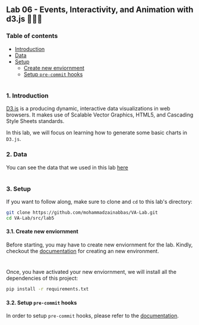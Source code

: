 ## Lab 06 - Events, Interactivity, and Animation with d3.js 👨🏻‍💻

### Table of contents

- [Introduction](#introduction)
- [Data](#data)
- [Setup](#setup)
  * [Create new enviornment](#create-new-env)
  * [Setup `pre-commit` hooks](#setup-pre-commit)

#

<a id="introduction" />

### 1. Introduction

[D3.js](https://d3js.org/) is a producing dynamic, interactive data visualizations in web browsers. It makes use of Scalable Vector Graphics, HTML5, and Cascading Style Sheets standards.

In this lab, we will focus on learning how to generate some basic charts in `D3.js`.


<a id="data" />

### 2. Data

You can see the data that we used in this lab [here](https://github.com/mohammadzainabbas/VA-Lab/tree/main/src/lab5/data/data.csv)

#

<a id="setup" />

### 3. Setup

If you want to follow along, make sure to clone and `cd` to this lab's directory:

```bash
git clone https://github.com/mohammadzainabbas/VA-Lab.git
cd VA-Lab/src/lab5
```

<a id="create-new-env" />

#### 3.1. Create new enviornment

Before starting, you may have to create new enviornment for the lab. Kindly, checkout the [documentation](https://github.com/mohammadzainabbas/VA-Lab/blob/main/docs/SETUP_ENV.md) for creating an new environment.

#

Once, you have activated your new enviornment, we will install all the dependencies of this project:

```bash
pip install -r requirements.txt
```

<a id="setup-pre-commit" />

#### 3.2. Setup `pre-commit` hooks

In order to setup `pre-commit` hooks, please refer to the [documentation](https://github.com/mohammadzainabbas/VA-Lab/blob/main/docs/SETUP_PRE-COMMIT_HOOKS.md).

#

